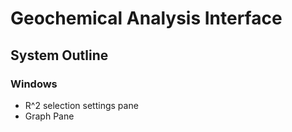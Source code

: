 # Geochemical Analysis Interface

## System Outline
### Windows
- R^2 selection settings pane
- Graph Pane
